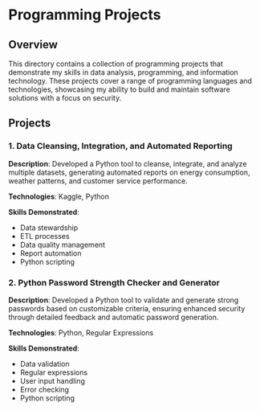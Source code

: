 # Programming Projects

## Overview
This directory contains a collection of programming projects that demonstrate my skills in data analysis, programming, and information technology. These projects cover a range of programming languages and technologies, showcasing my ability to build and maintain software solutions with a focus on security.

## Projects

### 1. Data Cleansing, Integration, and Automated Reporting 
**Description**: Developed a Python tool to cleanse, integrate, and analyze multiple datasets, generating automated reports on energy consumption, weather patterns, and customer service performance.

**Technologies**: Kaggle, Python

**Skills Demonstrated**:
- Data stewardship
- ETL processes
- Data quality management
- Report automation
- Python scripting 

### 2. Python Password Strength Checker and Generator 
**Description**: Developed a Python tool to validate and generate strong passwords based on customizable criteria, ensuring enhanced security through detailed feedback and automatic password generation.

**Technologies**: Python, Regular Expressions

**Skills Demonstrated**:
- Data validation
- Regular expressions
- User input handling
- Error checking
- Python scripting
